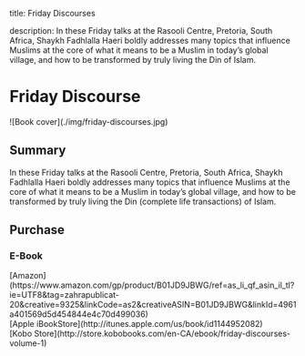 title: Friday Discourses

description: In these Friday talks at the Rasooli Centre, Pretoria, South Africa, Shaykh Fadhlalla Haeri boldly addresses many topics that influence Muslims at the core of what it means to be a Muslim in today’s global village, and how to be transformed by truly living the Din of Islam.

# Friday Discourse

<div markdown="1" class="cover-image">
![Book cover](./img/friday-discourses.jpg)
</div>

## Summary

In these Friday talks at the Rasooli Centre, Pretoria, South Africa, Shaykh Fadhlalla Haeri boldly addresses many topics that influence Muslims at the core of what it means to be a Muslim in today’s global village, and how to be transformed by truly living the Din (complete life transactions) of Islam.

## Purchase

### E-Book

<div markdown="3" class="purchase-link">
[Amazon](https://www.amazon.com/gp/product/B01JD9JBWG/ref=as_li_qf_asin_il_tl?ie=UTF8&tag=zahrapublicat-20&creative=9325&linkCode=as2&creativeASIN=B01JD9JBWG&linkId=4961a401569d5d454844e4c70d499036)
</div>

<div markdown="3" class="purchase-link">
[Apple iBookStore](http://itunes.apple.com/us/book/id1144952082)
</div>

<div markdown="3" class="purchase-link">
[Kobo Store](http://store.kobobooks.com/en-CA/ebook/friday-discourses-volume-1)
</div>